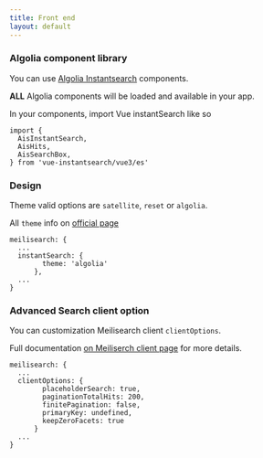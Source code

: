 ```yaml
---
title: Front end
layout: default
---
```



### Algolia component library

You can use [Algolia Instantsearch](https://github.com/algolia/instantsearch) components. 

**ALL** Algolia components will be loaded and available in your app.  

In your components, import Vue instantSearch like so 

```js{}
import {
  AisInstantSearch,
  AisHits,
  AisSearchBox,
} from 'vue-instantsearch/vue3/es'
```

### Design
Theme valid options are `satellite`, `reset` or `algolia`.

All `theme` info on [official page](https://www.algolia.com/doc/guides/building-search-ui/widgets/customize-an-existing-widget/vue/#style-your-widgets)


```ts{}[nuxt.config.ts]
meilisearch: {
  ...
  instantSearch: {
        theme: 'algolia'
      },
  ...
}
```

### **Advanced** Search client option

You can customization Meilisearch client `clientOptions`.

Full documentation [on Meiliserch client page](https://github.com/meilisearch/instant-meilisearch#-customization) for more details.

```ts{}[nuxt.config.ts]
meilisearch: {
  ...
  clientOptions: {
        placeholderSearch: true,
        paginationTotalHits: 200,
        finitePagination: false,
        primaryKey: undefined,
        keepZeroFacets: true
      }
  ...
}
```

